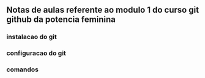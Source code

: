 ## Notas de aulas referente ao modulo 1 do curso git github da potencia feminina 


### instalacao do git 

### configuracao do git 



### comandos